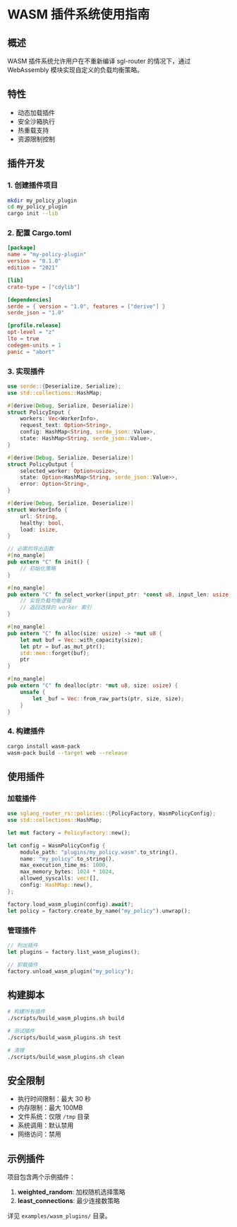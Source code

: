 # WASM 插件系统使用指南

## 概述

WASM 插件系统允许用户在不重新编译 sgl-router 的情况下，通过 WebAssembly 模块实现自定义的负载均衡策略。

## 特性

- 动态加载插件
- 安全沙箱执行
- 热重载支持
- 资源限制控制

## 插件开发

### 1. 创建插件项目

```bash
mkdir my_policy_plugin
cd my_policy_plugin
cargo init --lib
```

### 2. 配置 Cargo.toml

```toml
[package]
name = "my-policy-plugin"
version = "0.1.0"
edition = "2021"

[lib]
crate-type = ["cdylib"]

[dependencies]
serde = { version = "1.0", features = ["derive"] }
serde_json = "1.0"

[profile.release]
opt-level = "z"
lto = true
codegen-units = 1
panic = "abort"
```

### 3. 实现插件

```rust
use serde::{Deserialize, Serialize};
use std::collections::HashMap;

#[derive(Debug, Serialize, Deserialize)]
struct PolicyInput {
    workers: Vec<WorkerInfo>,
    request_text: Option<String>,
    config: HashMap<String, serde_json::Value>,
    state: HashMap<String, serde_json::Value>,
}

#[derive(Debug, Serialize, Deserialize)]
struct PolicyOutput {
    selected_worker: Option<usize>,
    state: Option<HashMap<String, serde_json::Value>>,
    error: Option<String>,
}

#[derive(Debug, Serialize, Deserialize)]
struct WorkerInfo {
    url: String,
    healthy: bool,
    load: isize,
}

// 必需的导出函数
#[no_mangle]
pub extern "C" fn init() {
    // 初始化策略
}

#[no_mangle]
pub extern "C" fn select_worker(input_ptr: *const u8, input_len: usize) -> *mut u8 {
    // 实现负载均衡逻辑
    // 返回选择的 worker 索引
}

#[no_mangle]
pub extern "C" fn alloc(size: usize) -> *mut u8 {
    let mut buf = Vec::with_capacity(size);
    let ptr = buf.as_mut_ptr();
    std::mem::forget(buf);
    ptr
}

#[no_mangle]
pub extern "C" fn dealloc(ptr: *mut u8, size: usize) {
    unsafe {
        let _buf = Vec::from_raw_parts(ptr, size, size);
    }
}
```

### 4. 构建插件

```bash
cargo install wasm-pack
wasm-pack build --target web --release
```

## 使用插件

### 加载插件

```rust
use sglang_router_rs::policies::{PolicyFactory, WasmPolicyConfig};
use std::collections::HashMap;

let mut factory = PolicyFactory::new();

let config = WasmPolicyConfig {
    module_path: "plugins/my_policy.wasm".to_string(),
    name: "my_policy".to_string(),
    max_execution_time_ms: 1000,
    max_memory_bytes: 1024 * 1024,
    allowed_syscalls: vec![],
    config: HashMap::new(),
};

factory.load_wasm_plugin(config).await?;
let policy = factory.create_by_name("my_policy").unwrap();
```

### 管理插件

```rust
// 列出插件
let plugins = factory.list_wasm_plugins();

// 卸载插件
factory.unload_wasm_plugin("my_policy");
```

## 构建脚本

```bash
# 构建所有插件
./scripts/build_wasm_plugins.sh build

# 测试插件
./scripts/build_wasm_plugins.sh test

# 清理
./scripts/build_wasm_plugins.sh clean
```

## 安全限制

- 执行时间限制：最大 30 秒
- 内存限制：最大 100MB
- 文件系统：仅限 `/tmp` 目录
- 系统调用：默认禁用
- 网络访问：禁用

## 示例插件

项目包含两个示例插件：

1. **weighted_random**: 加权随机选择策略
2. **least_connections**: 最少连接数策略

详见 `examples/wasm_plugins/` 目录。

